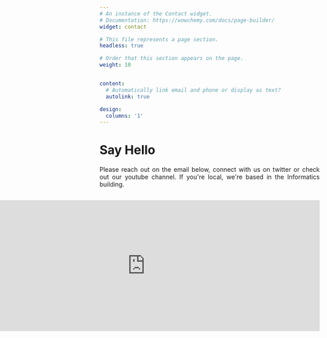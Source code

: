 ```yaml
---
# An instance of the Contact widget.
# Documentation: https://wowchemy.com/docs/page-builder/
widget: contact

# This file represents a page section.
headless: true

# Order that this section appears on the page.
weight: 10


content:
  # Automatically link email and phone or display as text?
  autolink: true

design:
  columns: '1'
---
```


<h1 align="left"> Say Hello </h1>

<p align="left" style="max-width:1300px; text-align:justify">Please reach out on the email below, connect with us on twitter or check out our youtube channel. If you're local, we're based in the Informatics building. </p> <p style="float:right"> <iframe src="https://www.google.com/maps/embed?pb=!1m18!1m12!1m3!1d2234.272942301129!2d-3.1897160841895134!3d55.944641084647365!2m3!1f0!2f0!3f0!3m2!1i1024!2i768!4f13.1!3m3!1m2!1s0x4887c78447fcdee1%3A0x8088a5bea544af3!2sSchool%20of%20Informatics%2C%20The%20University%20of%20Edinburgh!5e0!3m2!1sen!2suk!4v1623081267690!5m2!1sen!2suk" width="800" height="300" style="border:0" allowfullscreen="True" loading="lazy"></iframe></p>